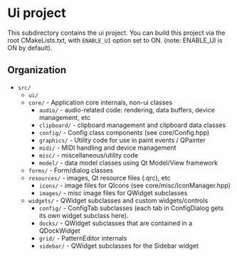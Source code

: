 
# Ui project

This subdirectory contains the ui project. You can build this project via the
root CMakeLists.txt, with `ENABLE_UI` option set to ON. (note: ENABLE_UI is ON
by default).

## Organization

* `src/`
    * `ui/`
    * `core/` - Application core internals, non-ui classes
        * `audio/` - audio-related code: rendering, data buffers, device management, etc
        * `clipboard/` - clipboard management and clipboard data classes
        * `config/` - Config class components (see core/Config.hpp)
        * `graphics/` - Utility code for use in paint events / QPainter
        * `midi/` - MIDI handling and device management
        * `misc/` - miscellaneous/utility code
        * `model/` - data model classes using Qt Model/View framework
    * `forms/` - Form/dialog classes
    * `resources/` - images, Qt resource files (.qrc), etc
        * `icons/` - image files for QIcons (see core/misc/IconManager.hpp)
        * `images/` - misc image files for QWidget subclasses
    * `widgets/` - QWidget subclasses and custom widgets/controls
        * `config/` - ConfigTab subclasses (each tab in ConfigDialog gets its own
                      widget subclass here).
        * `docks/` - QWidget subclasses that are contained in a QDockWidget
        * `grid/` - PatternEditor internals
        * `sidebar/` - QWidget subclasses for the Sidebar widget

